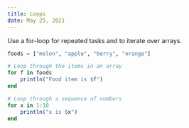 ```yaml
---
title: Loops
date: May 25, 2021
---
```


Use a for-loop for repeated tasks and to iterate over arrays.

```julia
foods = ["melon", "apple", "berry", "orange"]

# Loop through the items in an array
for f in foods
    println("Food item is $f")
end

# Loop through a sequence of numbers
for x in 1:10
    println("x is $x")
end
```
